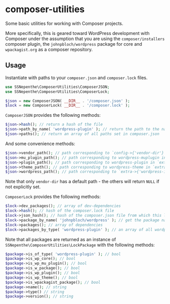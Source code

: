 # composer-utilities
Some basic utilities for working with Composer projects.

More specifically, this is geared toward WordPress development with Composer under the assumption that you are using the `composer/installers` composer plugin, the `johnpbloch/wordpress` package for core and `wpackagist.org` as a composer repository.

## Usage
Instantiate with paths to your `composer.json` and `composer.lock` files.

```php
use SSNepenthe\ComposerUtilities\ComposerJSON;
use SSNepenthe\ComposerUtilities\ComposerLock;

$json = new ComposerJSON( __DIR__ . '/composer.json' );
$lock = new ComposerLock( __DIR__ . '/composer.lock' );
```

`ComposerJSON` provides the following methods:

```php
$json->hash(); // return a hash of the file
$json->path_by_name( 'wordpress-plugin' ); // return the path to the named package type as set in your composer.json file, null if not set
$json->paths(); // return an array of all paths set in composer.json
```

And some convenience methods:
```php
$json->vendor_path(); // path corresponding to `config->{'vendor-dir'}`
$json->mu_plugin_path(); // path corresponding to wordpress-muplugin in `extra->{'installer-paths'}`
$json->plugin_path(); // path corresponding to wordpress-plugin in `extra->{'installer-paths'}`
$json->theme_path(); // path corresponding to wordpress-theme in `extra->{'installer-paths'}`
$json->wordpress_path(); // path corresponding to `extra->{'wordpress-install-dir'}`
```

Note that only `vendor-dir` has a default path - the others will return `NULL` if not explicitly set.

`ComposerLock` provides the following methods:

```php
$lock->dev_packages(); // array of dev-dependencies
$lock->hash(); // hash of the composer.lock file
$lock->json_hash(); // hash of the composer.json file from which this lock file was generated.
$lock->package_by_name( 'johnpbloch/wordpress' ); // get the package named 'johnpbloch/wordpress'
$lock->packages(); // array of dependencies
$lock->packages_by_type( 'wordpress-plugin' ); // an array of all wordpress-plugin packages
```

Note that all packages are returned as an instance of `SSNepenthe\ComposerUtilities\LockPackage` with the following methods:

```php
$package->is_of_type( 'wordpress-plugin' ); // bool
$package->is_wp_core(); // bool
$package->is_wp_mu_plugin(); // bool
$package->is_w_package(); // bool
$package->is_wp_plugin(); // bool
$package->is_wp_theme(); // bool
$package->is_wpackagist_package(); // bool
$package->name(); // string
$package->type() // string
$package->version(); // string
```
